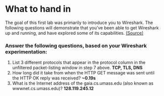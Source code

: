# What to hand in

The goal of this first lab was primarily to introduce you to Wireshark. The following questions will demonstrate that you’ve been able to get Wireshark up and running, and have explored some of its capabilities. [(Source)](http://www-net.cs.umass.edu/wireshark-labs/Wireshark_Intro_v8.0.pdf)

### Answer the following questions, based on your Wireshark experimentation:  
1. List 3 different protocols that appear in the protocol column in the unfiltered packet-listing window in step 7 above.  	**TCP, TLS, DNS**
2. How long did it take from when the HTTP GET message was sent until the HTTP OK reply was received? **~0.19s**
3. What is the Internet address of the gaia.cs.umass.edu (also known as wwwnet.cs.umass.edu)?  **128.119.245.12**